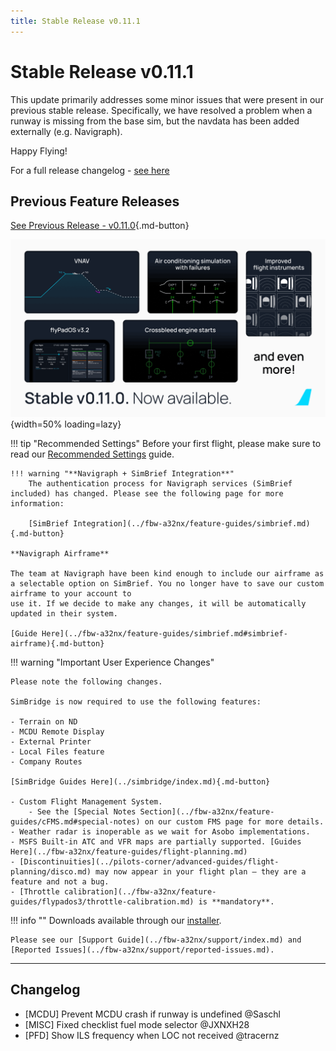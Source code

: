 ```yaml
---
title: Stable Release v0.11.1
---
```


[//]: # (<link rel="stylesheet" href="../../stylesheets/toc-tables.css">)

# Stable Release v0.11.1

This update primarily addresses some minor issues that were present in our previous stable release. Specifically, we have resolved a problem when a runway is missing from the
base sim, but the navdata has been added externally (e.g. Navigraph).

Happy Flying!

For a full release changelog - [see here](#changelog)

## Previous Feature Releases

[See Previous Release - v0.11.0](v0110.md){.md-button}

![stable 0111 graphic](assets/0.11.0_graphic_op.png){width=50% loading=lazy}

!!! tip "Recommended Settings"
    Before your first flight, please make sure to read our [Recommended Settings](../fbw-a32nx/settings.md) guide.

    !!! warning "**Navigraph + SimBrief Integration**"
        The authentication process for Navigraph services (SimBrief included) has changed. Please see the following page for more information:

        [SimBrief Integration](../fbw-a32nx/feature-guides/simbrief.md){.md-button}

    **Navigraph Airframe**

    The team at Navigraph have been kind enough to include our airframe as a selectable option on SimBrief. You no longer have to save our custom airframe to your account to 
    use it. If we decide to make any changes, it will be automatically updated in their system.

    [Guide Here](../fbw-a32nx/feature-guides/simbrief.md#simbrief-airframe){.md-button}

!!! warning "Important User Experience Changes"

    Please note the following changes.

    SimBridge is now required to use the following features:

    - Terrain on ND 
    - MCDU Remote Display
    - External Printer
    - Local Files feature
    - Company Routes

    [SimBridge Guides Here](../simbridge/index.md){.md-button}

    - Custom Flight Management System.
        - See the [Special Notes Section](../fbw-a32nx/feature-guides/cFMS.md#special-notes) on our custom FMS page for more details.
    - Weather radar is inoperable as we wait for Asobo implementations.
    - MSFS Built-in ATC and VFR maps are partially supported. [Guides Here](../fbw-a32nx/feature-guides/flight-planning.md)
    - [Discontinuities](../pilots-corner/advanced-guides/flight-planning/disco.md) may now appear in your flight plan — they are a feature and not a bug.
    - [Throttle calibration](../fbw-a32nx/feature-guides/flypados3/throttle-calibration.md) is **mandatory**.

!!! info ""
    Downloads available through our [installer](../fbw-a32nx/installation.md).

    Please see our [Support Guide](../fbw-a32nx/support/index.md) and [Reported Issues](../fbw-a32nx/support/reported-issues.md).

---

## Changelog

- [MCDU] Prevent MCDU crash if runway is undefined @Saschl
- [MISC] Fixed checklist fuel mode selector @JXNXH28
- [PFD] Show ILS frequency when LOC not received @tracernz